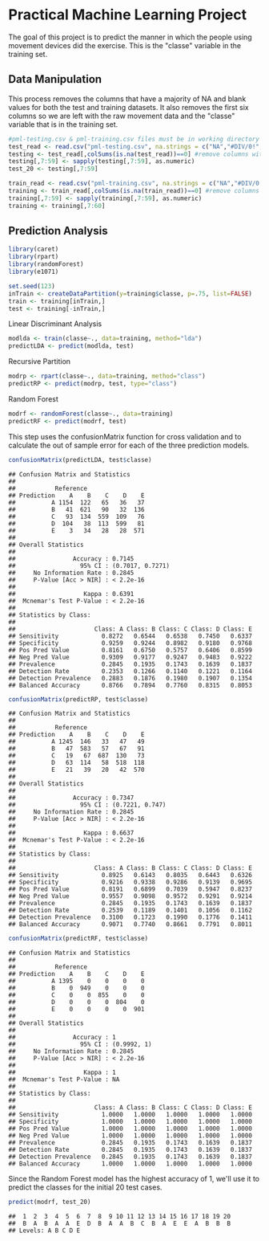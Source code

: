 Practical Machine Learning Project
==================================

The goal of this project is to predict the manner in which the people using movement devices did the exercise. This is the "classe" variable in the training set.

Data Manipulation
-----------------

This process removes the columns that have a majority of NA and blank values for both the test and training datasets. It also removes the first six columns so we are left with the raw movement data and the "classe" variable that is in the training set.

``` r
#pml-testing.csv & pml-training.csv files must be in working directory
test_read <- read.csv("pml-testing.csv", na.strings = c("NA","#DIV/0!",""))
testing <- test_read[,colSums(is.na(test_read))==0] #remove columns with NAs
testing[,7:59] <- sapply(testing[,7:59], as.numeric)
test_20 <- testing[,7:59]

train_read <- read.csv("pml-training.csv", na.strings = c("NA","#DIV/0!",""))
training <- train_read[,colSums(is.na(train_read))==0] #remove columns with NAs
training[,7:59] <- sapply(training[,7:59], as.numeric)
training <- training[,7:60]
```

Prediction Analysis
-------------------

``` r
library(caret)
library(rpart)
library(randomForest)
library(e1071)

set.seed(123)
inTrain <- createDataPartition(y=training$classe, p=.75, list=FALSE)
train <- training[inTrain,]
test <- training[-inTrain,]
```

Linear Discriminant Analysis

``` r
modlda <- train(classe~., data=training, method="lda")
predictLDA <- predict(modlda, test)
```

Recursive Partition

``` r
modrp <- rpart(classe~., data=training, method="class")
predictRP <- predict(modrp, test, type="class")
```

Random Forest

``` r
modrf <- randomForest(classe~., data=training)
predictRF <- predict(modrf, test)
```

This step uses the confusionMatrix function for cross validation and to calculate the out of sample error for each of the three prediction models.

``` r
confusionMatrix(predictLDA, test$classe)
```

    ## Confusion Matrix and Statistics
    ## 
    ##           Reference
    ## Prediction    A    B    C    D    E
    ##          A 1154  122   65   36   37
    ##          B   41  621   90   32  136
    ##          C   93  134  559  109   76
    ##          D  104   38  113  599   81
    ##          E    3   34   28   28  571
    ## 
    ## Overall Statistics
    ##                                           
    ##                Accuracy : 0.7145          
    ##                  95% CI : (0.7017, 0.7271)
    ##     No Information Rate : 0.2845          
    ##     P-Value [Acc > NIR] : < 2.2e-16       
    ##                                           
    ##                   Kappa : 0.6391          
    ##  Mcnemar's Test P-Value : < 2.2e-16       
    ## 
    ## Statistics by Class:
    ## 
    ##                      Class: A Class: B Class: C Class: D Class: E
    ## Sensitivity            0.8272   0.6544   0.6538   0.7450   0.6337
    ## Specificity            0.9259   0.9244   0.8982   0.9180   0.9768
    ## Pos Pred Value         0.8161   0.6750   0.5757   0.6406   0.8599
    ## Neg Pred Value         0.9309   0.9177   0.9247   0.9483   0.9222
    ## Prevalence             0.2845   0.1935   0.1743   0.1639   0.1837
    ## Detection Rate         0.2353   0.1266   0.1140   0.1221   0.1164
    ## Detection Prevalence   0.2883   0.1876   0.1980   0.1907   0.1354
    ## Balanced Accuracy      0.8766   0.7894   0.7760   0.8315   0.8053

``` r
confusionMatrix(predictRP, test$classe)
```

    ## Confusion Matrix and Statistics
    ## 
    ##           Reference
    ## Prediction    A    B    C    D    E
    ##          A 1245  146   33   47   49
    ##          B   47  583   57   67   91
    ##          C   19   67  687  130   73
    ##          D   63  114   58  518  118
    ##          E   21   39   20   42  570
    ## 
    ## Overall Statistics
    ##                                          
    ##                Accuracy : 0.7347         
    ##                  95% CI : (0.7221, 0.747)
    ##     No Information Rate : 0.2845         
    ##     P-Value [Acc > NIR] : < 2.2e-16      
    ##                                          
    ##                   Kappa : 0.6637         
    ##  Mcnemar's Test P-Value : < 2.2e-16      
    ## 
    ## Statistics by Class:
    ## 
    ##                      Class: A Class: B Class: C Class: D Class: E
    ## Sensitivity            0.8925   0.6143   0.8035   0.6443   0.6326
    ## Specificity            0.9216   0.9338   0.9286   0.9139   0.9695
    ## Pos Pred Value         0.8191   0.6899   0.7039   0.5947   0.8237
    ## Neg Pred Value         0.9557   0.9098   0.9572   0.9291   0.9214
    ## Prevalence             0.2845   0.1935   0.1743   0.1639   0.1837
    ## Detection Rate         0.2539   0.1189   0.1401   0.1056   0.1162
    ## Detection Prevalence   0.3100   0.1723   0.1990   0.1776   0.1411
    ## Balanced Accuracy      0.9071   0.7740   0.8661   0.7791   0.8011

``` r
confusionMatrix(predictRF, test$classe)
```

    ## Confusion Matrix and Statistics
    ## 
    ##           Reference
    ## Prediction    A    B    C    D    E
    ##          A 1395    0    0    0    0
    ##          B    0  949    0    0    0
    ##          C    0    0  855    0    0
    ##          D    0    0    0  804    0
    ##          E    0    0    0    0  901
    ## 
    ## Overall Statistics
    ##                                      
    ##                Accuracy : 1          
    ##                  95% CI : (0.9992, 1)
    ##     No Information Rate : 0.2845     
    ##     P-Value [Acc > NIR] : < 2.2e-16  
    ##                                      
    ##                   Kappa : 1          
    ##  Mcnemar's Test P-Value : NA         
    ## 
    ## Statistics by Class:
    ## 
    ##                      Class: A Class: B Class: C Class: D Class: E
    ## Sensitivity            1.0000   1.0000   1.0000   1.0000   1.0000
    ## Specificity            1.0000   1.0000   1.0000   1.0000   1.0000
    ## Pos Pred Value         1.0000   1.0000   1.0000   1.0000   1.0000
    ## Neg Pred Value         1.0000   1.0000   1.0000   1.0000   1.0000
    ## Prevalence             0.2845   0.1935   0.1743   0.1639   0.1837
    ## Detection Rate         0.2845   0.1935   0.1743   0.1639   0.1837
    ## Detection Prevalence   0.2845   0.1935   0.1743   0.1639   0.1837
    ## Balanced Accuracy      1.0000   1.0000   1.0000   1.0000   1.0000

Since the Random Forest model has the highest accuracy of 1, we'll use it to predict the classes for the initial 20 test cases.

``` r
predict(modrf, test_20)
```

    ##  1  2  3  4  5  6  7  8  9 10 11 12 13 14 15 16 17 18 19 20 
    ##  B  A  B  A  A  E  D  B  A  A  B  C  B  A  E  E  A  B  B  B 
    ## Levels: A B C D E

